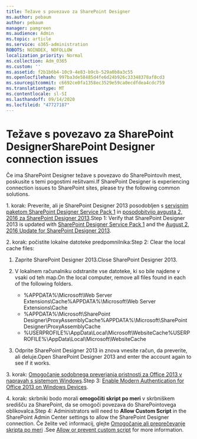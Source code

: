 ```yaml
---
title: Težave s povezavo za SharePoint Designer
ms.author: pebaum
author: pebaum
manager: pamgreen
ms.audience: Admin
ms.topic: article
ms.service: o365-administration
ROBOTS: NOINDEX, NOFOLLOW
localization_priority: Normal
ms.collection: Adm_O365
ms.custom: ''
ms.assetid: f2b1b6b4-10c9-4e83-b9cb-529a0b8a3c55
ms.openlocfilehash: 997ba3de58485d4fe6d24b926c33348378af8cd3
ms.sourcegitcommit: c6692ce0fa1358ec3529e59ca0ecdfdea4cdc759
ms.translationtype: MT
ms.contentlocale: sl-SI
ms.lasthandoff: 09/14/2020
ms.locfileid: "47727187"
---
```

# <a name="sharepoint-designer-connection-issues"></a><span data-ttu-id="bd030-102">Težave s povezavo za SharePoint Designer</span><span class="sxs-lookup"><span data-stu-id="bd030-102">SharePoint Designer connection issues</span></span> 

<span data-ttu-id="bd030-103">Če ima SharePoint Designer težave s povezavo do SharePointovih mest, poskusite s temi pogostimi rešitvami.</span><span class="sxs-lookup"><span data-stu-id="bd030-103">If SharePoint Designer is experiencing connection issues to SharePoint sites, please try the following common solutions.</span></span>

<span data-ttu-id="bd030-104">1. korak: Preverite, ali je SharePoint Designer 2013 posodobljen s [servisnim paketom SharePoint Designer Service Pack 1](https://support.microsoft.com/help/2817441/description-of-microsoft-sharepoint-designer-2013-service-pack-1-sp1) in [posodobitvijo avgusta 2, 2016 za SharePoint Designer 2013](https://support.microsoft.com/help/3114721/august-2-2016-update-for-sharepoint-designer-2013-kb3114721).</span><span class="sxs-lookup"><span data-stu-id="bd030-104">Step 1: Verify that SharePoint Designer 2013 is updated with [SharePoint Designer Service Pack 1](https://support.microsoft.com/help/2817441/description-of-microsoft-sharepoint-designer-2013-service-pack-1-sp1) and the [August 2, 2016 Update for SharePoint Designer 2013](https://support.microsoft.com/help/3114721/august-2-2016-update-for-sharepoint-designer-2013-kb3114721).</span></span>



<span data-ttu-id="bd030-105">2. korak: počistite lokalne datoteke predpomnilnika:</span><span class="sxs-lookup"><span data-stu-id="bd030-105">Step 2: Clear the local cache files:</span></span>

1. <span data-ttu-id="bd030-106">Zaprite SharePoint Designer 2013.</span><span class="sxs-lookup"><span data-stu-id="bd030-106">Close SharePoint Designer 2013.</span></span>

2. <span data-ttu-id="bd030-107">V lokalnem računalniku odstranite vse datoteke, ki so bile najdene v vsaki od teh map.</span><span class="sxs-lookup"><span data-stu-id="bd030-107">On the local computer, remove all files found in each of the following folders.</span></span>

    - <span data-ttu-id="bd030-108">%APPDATA%\Microsoft\Web Server Extensions\Cache</span><span class="sxs-lookup"><span data-stu-id="bd030-108">%APPDATA%\Microsoft\Web Server Extensions\Cache</span></span>
    - <span data-ttu-id="bd030-109">%APPDATA%\Microsoft\SharePoint Designer\ProxyAssemblyCache</span><span class="sxs-lookup"><span data-stu-id="bd030-109">%APPDATA%\Microsoft\SharePoint Designer\ProxyAssemblyCache</span></span>
    - <span data-ttu-id="bd030-110">%USERPROFILE%\AppData\Local\Microsoft\WebsiteCache</span><span class="sxs-lookup"><span data-stu-id="bd030-110">%USERPROFILE%\AppData\Local\Microsoft\WebsiteCache</span></span>

3. <span data-ttu-id="bd030-111">Odprite SharePoint Designer 2013 in znova vnesite račun, da preverite, ali deluje.</span><span class="sxs-lookup"><span data-stu-id="bd030-111">Open SharePoint Designer 2013 and enter the account again to see if it works.</span></span>

<span data-ttu-id="bd030-112">3. korak: [Omogočanje sodobnega preverjanja pristnosti za Office 2013 v napravah s sistemom Windows](https://docs.microsoft.com/microsoft-365/admin/security-and-compliance/enable-modern-authentication).</span><span class="sxs-lookup"><span data-stu-id="bd030-112">Step 3: [Enable Modern Authentication for Office 2013 on Windows Devices](https://docs.microsoft.com/microsoft-365/admin/security-and-compliance/enable-modern-authentication).</span></span>

<span data-ttu-id="bd030-113">4. korak: skrbniki bodo morali **omogočiti skript po meri** v skrbniškem središču za SharePoint, da se omogoči povezava do SharePointovega oblikovalca.</span><span class="sxs-lookup"><span data-stu-id="bd030-113">Step 4: Administrators will need to **Allow Custom Script** in the SharePoint Admin Center settings to allow the SharePoint Designer connection.</span></span> <span data-ttu-id="bd030-114">Če želite več informacij, glejte [Omogočanje ali preprečevanje skripta po meri](https://docs.microsoft.com/sharepoint/allow-or-prevent-custom-script) .</span><span class="sxs-lookup"><span data-stu-id="bd030-114">See [Allow or prevent custom script](https://docs.microsoft.com/sharepoint/allow-or-prevent-custom-script) for more information.</span></span>


